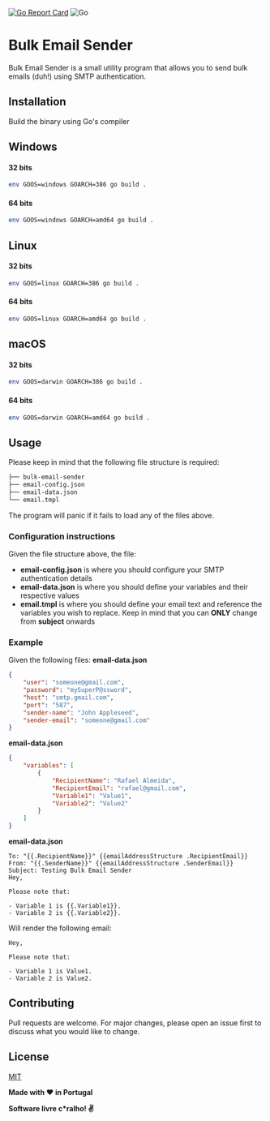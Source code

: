 [![Go Report Card](https://goreportcard.com/badge/github.com/rafaelcpalmeida/bulk-email-sender)](https://goreportcard.com/report/github.com/rafaelcpalmeida/bulk-email-sender)
![Go](https://github.com/rafaelcpalmeida/bulk-email-sender/workflows/Go/badge.svg)

# Bulk Email Sender

Bulk Email Sender is a small utility program that allows you to send bulk emails (duh!) using SMTP authentication.

## Installation

Build the binary using Go's compiler

## Windows
#### 32 bits

```bash
env GOOS=windows GOARCH=386 go build .
```
#### 64 bits

```bash
env GOOS=windows GOARCH=amd64 go build .
```
## Linux
#### 32 bits

```bash
env GOOS=linux GOARCH=386 go build .
```
#### 64 bits

```bash
env GOOS=linux GOARCH=amd64 go build .
```
## macOS
#### 32 bits

```bash
env GOOS=darwin GOARCH=386 go build .
```
#### 64 bits

```bash
env GOOS=darwin GOARCH=amd64 go build .
```

## Usage

Please keep in mind that the following file structure is required:

```bash
├── bulk-email-sender
├── email-config.json
├── email-data.json
└── email.tmpl
```

The program will panic if it fails to load any of the files above.

### Configuration instructions
Given the file structure above, the file:
* **email-config.json** is where you should configure your SMTP authentication details
* **email-data.json** is where you should define your variables and their respective values
* **email.tmpl** is where you should define your email text and reference the variables you wish to replace. Keep in mind that you can **ONLY** change from __subject__ onwards

### Example
Given the following files:
**email-data.json**
```json 
{
    "user": "someone@gmail.com",
    "password": "mySuperP@ssword",
    "host": "smtp.gmail.com",
    "port": "587",
    "sender-name": "John Appleseed",
    "sender-email": "someone@gmail.com"
}
```
**email-data.json**
```json 
{
    "variables": [
        {
            "RecipientName": "Rafael Almeida",
            "RecipientEmail": "rafael@gmail.com",
            "Variable1": "Value1",
            "Variable2": "Value2"
        }
    ]
}
```
**email-data.json**
```tmpl 
To: "{{.RecipientName}}" {{emailAddressStructure .RecipientEmail}}
From: "{{.SenderName}}" {{emailAddressStructure .SenderEmail}}
Subject: Testing Bulk Email Sender
Hey,

Please note that:

- Variable 1 is {{.Variable1}}.
- Variable 2 is {{.Variable2}}.
```

Will render the following email:
```text
Hey,

Please note that:

- Variable 1 is Value1.
- Variable 2 is Value2.
```

## Contributing
Pull requests are welcome. For major changes, please open an issue first to discuss what you would like to change.

## License
[MIT](https://choosealicense.com/licenses/mit/)


**Made with :heart: in Portugal**

**Software livre c\*ralho! :v:**